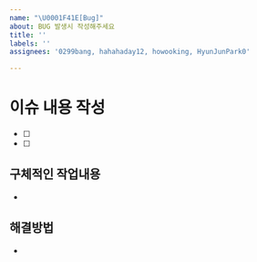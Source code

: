 ```yaml
---
name: "\U0001F41E[Bug]"
about: BUG 발생시 작성해주세요
title: ''
labels: ''
assignees: '0299bang, hahahaday12, howooking, HyunJunPark0'

---
```


# 이슈 내용 작성
- [ ] 
- [ ] 

## 구체적인 작업내용
- 

##  해결방법 
-
